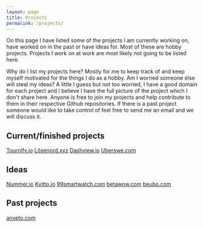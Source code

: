 ```yaml
---
layout: page
title: Projects
permalink: /projects/
---
```


On this page I have listed some of the projects I am currently working on, 
have worked on in the past or have ideas for. Most of these are hobby projects.
Projects I work on at work are most likely not going to be listed here.

Why do I list my projects here? Mostly for me to keep track of and keep myself
motivated for the things I do as a hobby. Am I worried someone else will steal my
ideas? A little I guess but not too worried, I have a good domain for each project
and I believe I have the full picture of the project which I don't share here. Anyone
is free to join my projects and help contribute to them in their respective Github repositories.
If there is a past project someone would like to take control of feel free to send me an email
and we will discuss it.

## Current/finished projects

[Tournify.io](/projects/current/tournify/)
[Lösenord.xyz](/projects/current/losenord-xyz/)
[Dashview.io](/projects/current/dashview/)
[Uberswe.com](/projects/current/uberswe/)

## Ideas

[Nummer.io](/projects/ideas/nummer-io/)
[Kvitto.io](/projects/ideas/kvitto-io/)
[99smartwatch.com](/projects/ideas/99smartwatch/)
[betawow.com](/projects/ideas/betawow/)
[beubo.com](/projects/ideas/beubo/)

## Past projects

[anveto.com](/projects/past/anveto/)